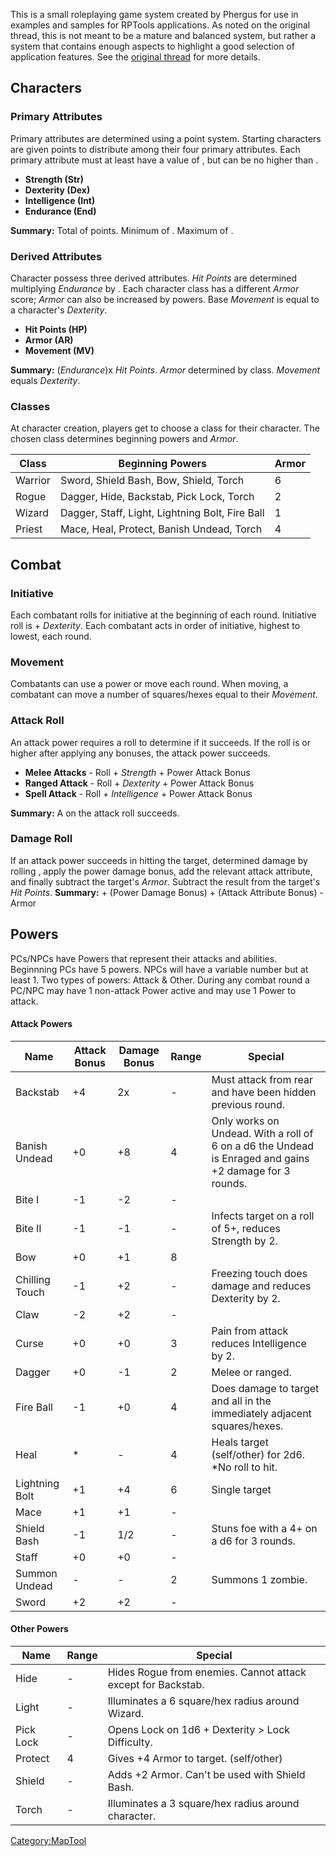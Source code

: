 This is a small roleplaying game system created by Phergus for use in
examples and samples for RPTools applications. As noted on the original
thread, this is not meant to be a mature and balanced system, but rather
a system that contains enough aspects to highlight a good selection of
application features. See the [original
thread](http://forums.rptools.net/viewtopic.php?f=12&t=6343) for more
details.

## Characters

### Primary Attributes

Primary attributes are determined using a point system. Starting
characters are given  points to distribute among their four primary
attributes. Each primary attribute must at least have a value of , but
can be no higher than .

  - **Strength (Str)**
  - **Dexterity (Dex)**
  - **Intelligence (Int)**
  - **Endurance (End)**

**Summary:** Total of  points. Minimum of . Maximum of .

### Derived Attributes

Character possess three derived attributes. *Hit Points* are determined
multiplying *Endurance* by . Each character class has a different
*Armor* score; *Armor* can also be increased by powers. Base *Movement*
is equal to a character's *Dexterity*.

  - **Hit Points (HP)**
  - **Armor (AR)**
  - **Movement (MV)**

**Summary:** (*Endurance*)x *Hit Points*. *Armor* determined by class.
*Movement* equals *Dexterity*.

### Classes

At character creation, players get to choose a class for their
character. The chosen class determines beginning powers and *Armor*.

| Class   | Beginning Powers                                | Armor |
| ------- | ----------------------------------------------- | ----- |
| Warrior | Sword, Shield Bash, Bow, Shield, Torch          | 6     |
| Rogue   | Dagger, Hide, Backstab, Pick Lock, Torch        | 2     |
| Wizard  | Dagger, Staff, Light, Lightning Bolt, Fire Ball | 1     |
| Priest  | Mace, Heal, Protect, Banish Undead, Torch       | 4     |

## Combat

### Initiative

Each combatant rolls for initiative at the beginning of each round.
Initiative roll is  + *Dexterity*. Each combatant acts in order of
initiative, highest to lowest, each round.

### Movement

Combatants can use a power or move each round. When moving, a combatant
can move a number of squares/hexes equal to their *Movement*.

### Attack Roll

An attack power requires a roll to determine if it succeeds. If the roll
is  or higher after applying any bonuses, the attack power succeeds.

  - **Melee Attacks** - Roll  + *Strength* + Power Attack Bonus
  - **Ranged Attack** - Roll  + *Dexterity* + Power Attack Bonus
  - **Spell Attack** - Roll  + *Intelligence* + Power Attack Bonus

**Summary:** A  on the attack roll succeeds.

### Damage Roll

If an attack power succeeds in hitting the target, determined damage by
rolling , apply the power damage bonus, add the relevant attack
attribute, and finally subtract the target's *Armor*. Subtract the
result from the target's *Hit Points*.
**Summary:**  + (Power Damage Bonus) + (Attack Attribute Bonus) - Armor

## Powers

PCs/NPCs have Powers that represent their attacks and abilities.
Beginnning PCs have 5 powers. NPCs will have a variable number but at
least 1. Two types of powers: Attack & Other. During any combat round a
PC/NPC may have 1 non-attack Power active and may use 1 Power to attack.

#### Attack Powers

| Name           | Attack Bonus | Damage Bonus | Range | Special                                                                                                |
| -------------- | ------------ | ------------ | ----- | ------------------------------------------------------------------------------------------------------ |
| Backstab       | \+4          | 2x           | \-    | Must attack from rear and have been hidden previous round.                                             |
| Banish Undead  | \+0          | \+8          | 4     | Only works on Undead. With a roll of 6 on a d6 the Undead is Enraged and gains +2 damage for 3 rounds. |
| Bite I         | \-1          | \-2          | \-    |                                                                                                        |
| Bite II        | \-1          | \-1          | \-    | Infects target on a roll of 5+, reduces Strength by 2.                                                 |
| Bow            | \+0          | \+1          | 8     |                                                                                                        |
| Chilling Touch | \-1          | \+2          | \-    | Freezing touch does damage and reduces Dexterity by 2.                                                 |
| Claw           | \-2          | \+2          | \-    |                                                                                                        |
| Curse          | \+0          | \+0          | 3     | Pain from attack reduces Intelligence by 2.                                                            |
| Dagger         | \+0          | \-1          | 2     | Melee or ranged.                                                                                       |
| Fire Ball      | \-1          | \+0          | 4     | Does damage to target and all in the immediately adjacent squares/hexes.                               |
| Heal           | \*           | \-           | 4     | Heals target (self/other) for 2d6. \*No roll to hit.                                                   |
| Lightning Bolt | \+1          | \+4          | 6     | Single target                                                                                          |
| Mace           | \+1          | \+1          | \-    |                                                                                                        |
| Shield Bash    | \-1          | 1/2          | \-    | Stuns foe with a 4+ on a d6 for 3 rounds.                                                              |
| Staff          | \+0          | \+0          | \-    |                                                                                                        |
| Summon Undead  | \-           | \-           | 2     | Summons 1 zombie.                                                                                      |
| Sword          | \+2          | \+2          | \-    |                                                                                                        |

#### Other Powers

| Name      | Range | Special                                                      |
| --------- | ----- | ------------------------------------------------------------ |
| Hide      | \-    | Hides Rogue from enemies. Cannot attack except for Backstab. |
| Light     | \-    | Illuminates a 6 square/hex radius around Wizard.             |
| Pick Lock | \-    | Opens Lock on 1d6 + Dexterity \> Lock Difficulty.            |
| Protect   | 4     | Gives +4 Armor to target. (self/other)                       |
| Shield    | \-    | Adds +2 Armor. Can't be used with Shield Bash.               |
| Torch     | \-    | Illuminates a 3 square/hex radius around character.          |

[Category:MapTool](Category:MapTool "wikilink")